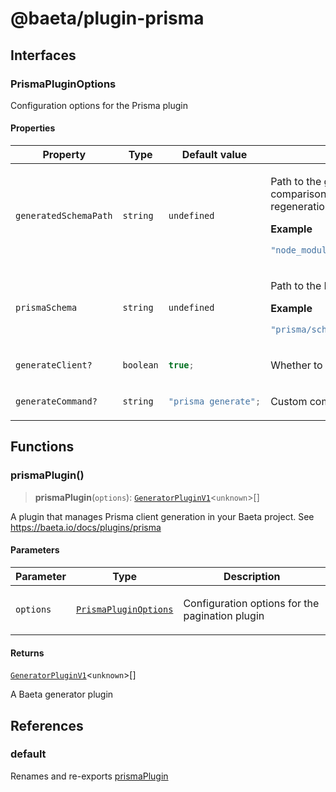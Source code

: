 # @baeta/plugin-prisma

## Interfaces

### PrismaPluginOptions

Configuration options for the Prisma plugin

#### Properties

<table>
<thead>
<tr>
<th>Property</th>
<th>Type</th>
<th>Default value</th>
<th>Description</th>
</tr>
</thead>
<tbody>
<tr>
<td>

<a id="generatedschemapath"></a> `generatedSchemaPath`

</td>
<td>

`string`

</td>
<td>

`undefined`

</td>
<td>

Path to the generated schema file for comparison
Used to avoid unnecessary regeneration

**Example**

```ts
"node_modules/@prisma/client/schema.prisma";
```

</td>
</tr>
<tr>
<td>

<a id="prismaschema"></a> `prismaSchema`

</td>
<td>

`string`

</td>
<td>

`undefined`

</td>
<td>

Path to the Prisma schema file

**Example**

```ts
"prisma/schema.prisma";
```

</td>
</tr>
<tr>
<td>

<a id="generateclient"></a> `generateClient?`

</td>
<td>

`boolean`

</td>
<td>

```ts
true;
```

</td>
<td>

Whether to generate the Prisma client

</td>
</tr>
<tr>
<td>

<a id="generatecommand"></a> `generateCommand?`

</td>
<td>

`string`

</td>
<td>

```ts
"prisma generate";
```

</td>
<td>

Custom command to generate Prisma client

</td>
</tr>
</tbody>
</table>

## Functions

### prismaPlugin()

> **prismaPlugin**(`options`): [`GeneratorPluginV1`](generator.md#generatorpluginv1)\<`unknown`\>[]

A plugin that manages Prisma client generation in your Baeta project.
See https://baeta.io/docs/plugins/prisma

#### Parameters

<table>
<thead>
<tr>
<th>Parameter</th>
<th>Type</th>
<th>Description</th>
</tr>
</thead>
<tbody>
<tr>
<td>

`options`

</td>
<td>

[`PrismaPluginOptions`](#prismapluginoptions)

</td>
<td>

Configuration options for the pagination plugin

</td>
</tr>
</tbody>
</table>

#### Returns

[`GeneratorPluginV1`](generator.md#generatorpluginv1)\<`unknown`\>[]

A Baeta generator plugin

## References

### default

Renames and re-exports [prismaPlugin](#prismaplugin)
